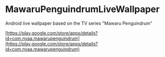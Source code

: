 MawaruPenguindrumLiveWallpaper
==============================

Android live wallpaper based on the TV series "Mawaru Penguindrum"

[https://play.google.com/store/apps/details?id=com.nyaa.mawarupenguindrum](https://play.google.com/store/apps/details?id=com.nyaa.mawarupenguindrum)   
